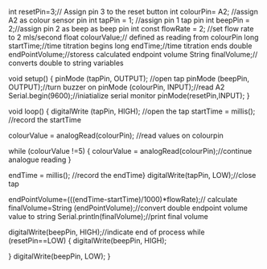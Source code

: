 int resetPin=3;// Assign pin 3 to the reset button
int colourPin= A2; //assign A2 as colour sensor pin
int tapPin = 1; //assign pin 1 tap pin 
int beepPin = 2;//assign pin 2 as beep as beep pin
int const flowRate = 2; //set flow rate to 2 mls/second
float colourValue;// defined as reading from colourPin
long startTime;//time titration begins
long endTime;//time titration ends
double endPointVolume;//storess calculated endpoint volume
String finalVolume;// converts double to string variables


void setup() {
pinMode (tapPin, OUTPUT); //open tap
pinMode (beepPin, OUTPUT);//turn buzzer on
pinMode (colourPin, INPUT);//read A2
Serial.begin(9600);//iniatialize serial monitor
pinMode(resetPin,INPUT);
}

void loop() {
digitalWrite (tapPin, HIGH); //open the tap
startTime = millis(); //record the startTime

colourValue = analogRead(colourPin); //read values on colourpin 

while (colourValue !=5) {
  colourValue = analogRead(colourPin);//continue analogue reading 
}

endTime = millis(); //record the endTime}
digitalWrite(tapPin, LOW);//close tap

endPointVolume=(((endTime-startTime)/1000)*flowRate);// calculate
finalVolume=String (endPointVolume);//convert double endpoint volume value to string
Serial.println(finalVolume);//print final volume

digitalWrite(beepPin, HIGH);//indicate end of process
while (resetPin==LOW) {
  digitalWrite(beepPin, HIGH);

  }
  digitalWrite(beepPin, LOW);
}
